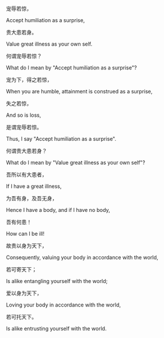 宠辱若惊，

Accept humiliation as a surprise,

贵大患若身。

Value great illness as your own self.

何谓宠辱若惊？

What do I mean by "Accept humiliation as a surprise"?

宠为下，得之若惊，

When you are humble, attainment is construed as a surprise,

失之若惊，

And so is loss,

是谓宠辱若惊。

Thus, I say "Accept humiliation as a surprise".

何谓贵大患若身？

What do I mean by "Value great illness as your own self"?

吾所以有大患者，

If I have a great illness,

为吾有身，及吾无身，

Hence I have a body, and if I have no body,

吾有何患！

How can I be ill!

故贵以身为天下，

Consequently, valuing your body in accordance with the world,

若可寄天下；

Is alike entangling yourself with the world;

爱以身为天下，

Loving your body in accordance with the world,

若可托天下。

Is alike entrusting yourself with the world.
